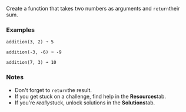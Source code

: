Create a function that takes two numbers as arguments and `return`their sum.


### Examples ###
    addition(3, 2) ➞ 5

    addition(-3, -6) ➞ -9

    addition(7, 3) ➞ 10


### Notes ###
*   Don't forget to `return`the result.
*   If you get stuck on a challenge, find help in the **Resources**tab.
*   If you're *really*stuck, unlock solutions in the **Solutions**tab.